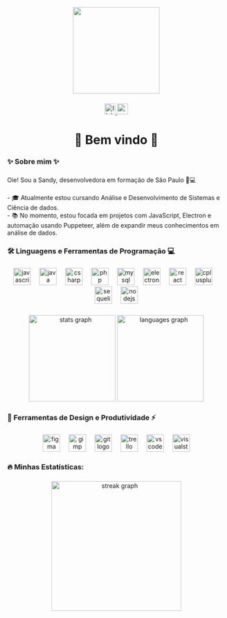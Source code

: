 <div align="center">
  <img height="200" src="https://media0.giphy.com/media/v1.Y2lkPTc5MGI3NjExcmZ4Zmo2eWs5ZWpycWs2NzlvMnc5Z2Rxc3lwaWpmdnR6aHQ3cHF0ZyZlcD12MV9pbnRlcm5hbF9naWZfYnlfaWQmY3Q9Zw/RvnTYlyksGLdjNR1KA/giphy.gif"  />
</div>

###

<div align="center">
  <a href="https://www.linkedin.com/in/sandy-pereira-cavalcanti-4351a0259/" target="_blank">
    <img src="https://img.shields.io/static/v1?message=LinkedIn&logo=linkedin&label=&color=0077B5&logoColor=white&labelColor=&style=for-the-badge" height="25" alt="linkedin logo"  />
  </a>
  <a href="https://mail.google.com/mail/?view=cm&fs=1&to=sandypereiracavalcanti@gmail.com" target="_blank">
    <img src="https://img.shields.io/static/v1?message=Gmail&logo=gmail&label=&color=D14836&logoColor=white&labelColor=&style=for-the-badge" height="25" alt="gmail logo"  />
  </a>
</div>

###

<h1 align="center">🎀 Bem vindo 🎀</h1>

###

<h3 align="left">✨ Sobre mim ✨</h3>

###

<p align="left">Oie! Sou a Sandy, desenvolvedora em formação de São Paulo 🔆💻<br><br>- 🎓 Atualmente estou cursando Análise e Desenvolvimento de Sistemas e Ciência de dados.<br>- 📚 No momento, estou focada em projetos com JavaScript, Electron e automação usando Puppeteer, além de expandir meus conhecimentos em análise de dados.</p>

###

<h3 align="left">🛠 Linguagens e Ferramentas de Programação 💻</h3>

###

<div align="center">
  <img src="https://cdn.jsdelivr.net/gh/devicons/devicon/icons/javascript/javascript-plain.svg" height="40" alt="javascript logo"  />
  <img width="12" />
  <img src="https://cdn.jsdelivr.net/gh/devicons/devicon/icons/java/java-original.svg" height="40" alt="java logo"  />
  <img width="12" />
  <img src="https://cdn.jsdelivr.net/gh/devicons/devicon/icons/csharp/csharp-line.svg" height="40" alt="csharp logo"  />
  <img width="12" />
  <img src="https://cdn.simpleicons.org/php/777BB4" height="40" alt="php logo"  />
  <img width="12" />
  <img src="https://cdn.jsdelivr.net/gh/devicons/devicon/icons/mysql/mysql-original-wordmark.svg" height="40" alt="mysql logo"  />
  <img width="12" />
  <img src="https://cdn.simpleicons.org/electron/47848F" height="40" alt="electron logo"  />
  <img width="12" />
  <img src="https://cdn.jsdelivr.net/gh/devicons/devicon/icons/react/react-original.svg" height="40" alt="react logo"  />
  <img width="12" />
  <img src="https://cdn.simpleicons.org/c++/00599C" height="40" alt="cplusplus logo"  />
  <img width="12" />
  <img src="https://cdn.simpleicons.org/sequelize/52B0E7" height="40" alt="sequelize logo"  />
  <img width="12" />
  <img src="https://cdn.jsdelivr.net/gh/devicons/devicon/icons/nodejs/nodejs-original.svg" height="40" alt="nodejs logo"  />
</div>

###

<div align="center">
  <img src="https://github-readme-stats.vercel.app/api?username=sandycavalcanti&hide_title=true&hide_rank=true&show_icons=true&include_all_commits=true&count_private=true&disable_animations=false&theme=highcontrast&locale=en&hide_border=false" height="200" alt="stats graph" />
  <img src="https://github-readme-stats.vercel.app/api/top-langs?username=sandycavalcanti&locale=pt-br&hide_title=false&layout=compact&card_width=320&theme=radical&hide_border=false" height="200" alt="languages graph" />
</div>

###

<h3 align="left">🔨 Ferramentas de Design e Produtividade ⚡</h3>

###

<div align="center">
  <img src="https://cdn.jsdelivr.net/gh/devicons/devicon/icons/figma/figma-original.svg" height="40" alt="figma logo"  />
  <img width="12" />
  <img src="https://cdn.jsdelivr.net/gh/devicons/devicon/icons/gimp/gimp-original.svg" height="40" alt="gimp logo"  />
  <img width="12" />
  <img src="https://cdn.jsdelivr.net/gh/devicons/devicon/icons/git/git-plain.svg" height="40" alt="git logo"  />
  <img width="12" />
  <img src="https://cdn.jsdelivr.net/gh/devicons/devicon/icons/trello/trello-plain.svg" height="40" alt="trello logo"  />
  <img width="12" />
  <img src="https://cdn.jsdelivr.net/gh/devicons/devicon/icons/vscode/vscode-original.svg" height="40" alt="vscode logo"  />
  <img width="12" />
  <img src="https://cdn.jsdelivr.net/gh/devicons/devicon/icons/visualstudio/visualstudio-plain.svg" height="40" alt="visualstudio logo"  />
</div>

###

<h3 align="left">🔥 Minhas Estatísticas:</h3>

###

<div align="center">
  <img src="https://streak-stats.demolab.com?user=sandycavalcanti&locale=pt-br&mode=weekly&theme=radical&hide_border=false&border_radius=10&date_format=j%20M%5B%20Y%5D&order=3" height="300" alt="streak graph"  />
</div>

###
